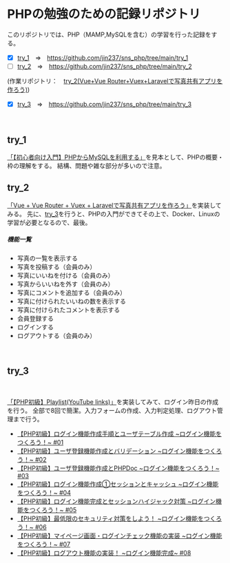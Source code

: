 # PHPの勉強のための記録リポジトリ
このリポジトリでは、PHP（MAMP,MySQLを含む）の学習を行った記録をする。
<br>
- [x] [try_1](https://github.com/jin237/sns_php/tree/main/try_1)　=>　https://github.com/jin237/sns_php/tree/main/try_1
- [ ] [try_2](https://github.com/jin237/sns_php/tree/main/try_2)　=>　https://github.com/jin237/sns_php/tree/main/try_2

(作業リポジトリ：　[try_2(Vue+Vue Router+Vuex+Laravelで写真共有アプリを作ろう)](https://github.com/jin237/try_2/tree/main/vuesplash))

- [x] [try_3](https://github.com/jin237/sns_php/tree/main/try_3)　=>　https://github.com/jin237/sns_php/tree/main/try_3
<br>

## try_1
[「【初心者向け入門】PHPからMySQLを利用する」](https://qiita.com/ab-boy_ringo/items/8274c66b6692966fdc55)を見本として、PHPの概要・枠の理解をする。
結構、問題や雑な部分が多いので注意。
<br>

## try_2
[「Vue + Vue Router + Vuex + Laravelで写真共有アプリを作ろう」](https://www.hypertextcandy.com/vue-laravel-tutorial-introduction)を実装してみる。
先に、[try_3](https://github.com/jin237/sns_php/tree/main/try_3)を行うと、PHPの入門ができてその上で、Docker、Linuxの学習が必要となるので、最後。

##### 機能一覧
- 写真の一覧を表示する
- 写真を投稿する（会員のみ）
- 写真にいいねを付ける（会員のみ）
- 写真からいいねを外す（会員のみ）
- 写真にコメントを追加する（会員のみ）
- 写真に付けられたいいねの数を表示する
- 写真に付けられたコメントを表示する
- 会員登録する
- ログインする
- ログアウトする（会員のみ）
<br>

## try_3
<br>

[「【PHP初級】Playlist(YouTube links)」](https://www.youtube.com/playlist?list=PLCyDm9NTxdhKocC4K-CmdXVGEM-9a8U6C)を実装してみて、ログイン昨日の作成を行う。
 全部で8回で簡潔。入力フォームの作成、入力判定処理、ログアウト管理まで行う。
 
- [【PHP初級】ログイン機能作成手順とユーザテーブル作成 \~ログイン機能をつくろう！~ #01](https://www.youtube.com/watch?v=uCvPMe5wsNk&list=PLCyDm9NTxdhKocC4K-CmdXVGEM-9a8U6C&index=2)
- [【PHP初級】ユーザ登録機能作成とバリデーション \~ログイン機能をつくろう！~ #02](https://www.youtube.com/watch?v=Ud_Inw3O_D4&list=PLCyDm9NTxdhKocC4K-CmdXVGEM-9a8U6C&index=2)
- [【PHP初級】ユーザ登録機能作成とPHPDoc \~ログイン機能をつくろう！~ #03](https://www.youtube.com/watch?v=cf4appMVoFM&list=PLCyDm9NTxdhKocC4K-CmdXVGEM-9a8U6C&index=3)
- [【PHP初級】ログイン機能作成①セッションとキャッシュ \~ログイン機能をつくろう！~ #04](https://www.youtube.com/watch?v=k8N3Vj561Do&list=PLCyDm9NTxdhKocC4K-CmdXVGEM-9a8U6C&index=4)
- [【PHP初級】ログイン機能完成とセッションハイジャック対策 \~ログイン機能をつくろう！~ #05](https://www.youtube.com/watch?v=dqBXX_vH19s&list=PLCyDm9NTxdhKocC4K-CmdXVGEM-9a8U6C&index=5)
- [【PHP初級】最低限のセキュリティ対策をしよう！ \~ログイン機能をつくろう！~ #06](https://www.youtube.com/watch?v=L-Eo2AEm3VE&list=PLCyDm9NTxdhKocC4K-CmdXVGEM-9a8U6C&index=6)
- [【PHP初級】マイページ画面・ログインチェック機能の実装 \~ログイン機能をつくろう！~ #07](https://www.youtube.com/watch?v=YDuuT850dYU&list=PLCyDm9NTxdhKocC4K-CmdXVGEM-9a8U6C&index=7)
- [【PHP初級】ログアウト機能の実装！ \~ログイン機能完成~ #08](https://www.youtube.com/watch?v=k8QcB9LqeWQ&list=PLCyDm9NTxdhKocC4K-CmdXVGEM-9a8U6C&index=8)
